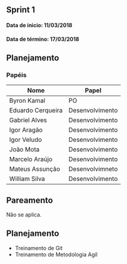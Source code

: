 ## Sprint 1

#### Data de ínicio: 11/03/2018

#### Data de término: 17/03/2018

## Planejamento

### Papéis

|Nome|Papel|
|----|----|
|Byron Kamal|PO|
|Eduardo Cerqueira|Desenvolvimento|
|Gabriel Alves|Desenvolvimento|
|Igor Aragão|Desenvolvimento|
|Igor Veludo|Desenvolvimento|
|João Mota|Desenvolvimento|
|Marcelo Araújo|Desenvolvimento|
|Mateus Assunção|Desenvolvimneto|
|William Silva|Desenvolvimento|

## Pareamento
Não se aplica.

## Planejamento

<ul>
<li>Treinamento de Git</li>
<li>Treinamento de Metodologia Agil</li>
</ul>
